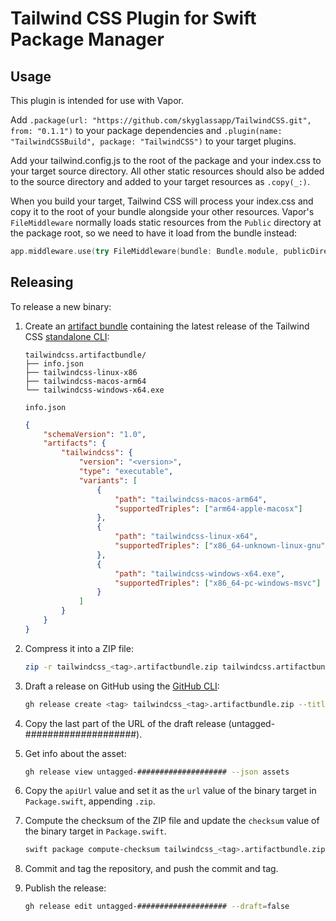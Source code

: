 # Tailwind CSS Plugin for Swift Package Manager

## Usage

This plugin is intended for use with Vapor.

Add `.package(url: "https://github.com/skyglassapp/TailwindCSS.git", from: "0.1.1")` to your package dependencies and `.plugin(name: "TailwindCSSBuild", package: "TailwindCSS")` to your target plugins.

Add your tailwind.config.js to the root of the package and your index.css to your target source directory. All other static resources should also be added to the source directory and added to your target resources as `.copy(_:)`.

When you build your target, Tailwind CSS will process your index.css and copy it to the root of your bundle alongside your other resources. Vapor's `FileMiddleware` normally loads static resources from the `Public` directory at the package root, so we need to have it load from the bundle instead:

```swift
app.middleware.use(try FileMiddleware(bundle: Bundle.module, publicDirectory: "/"))
```

## Releasing

To release a new binary:

1. Create an [artifact bundle](https://github.com/apple/swift-evolution/blob/main/proposals/0305-swiftpm-binary-target-improvements.md#artifact-bundle) containing the latest release of the Tailwind CSS [standalone CLI](https://tailwindcss.com/blog/standalone-cli):

    ```
    tailwindcss.artifactbundle/
    ├── info.json
    ├── tailwindcss-linux-x86
    ├── tailwindcss-macos-arm64
    └── tailwindcss-windows-x64.exe
    ```

    `info.json`

    ```json
    {
        "schemaVersion": "1.0",
        "artifacts": {
            "tailwindcss": {
                "version": "<version>",
                "type": "executable",
                "variants": [
                    {
                        "path": "tailwindcss-macos-arm64",
                        "supportedTriples": ["arm64-apple-macosx"]
                    },
                    {
                        "path": "tailwindcss-linux-x64",
                        "supportedTriples": ["x86_64-unknown-linux-gnu"]
                    },
                    {
                        "path": "tailwindcss-windows-x64.exe",
                        "supportedTriples": ["x86_64-pc-windows-msvc"]
                    }
                ]
            }
        }
    }
    ```

2. Compress it into a ZIP file:

    ```bash
    zip -r tailwindcss_<tag>.artifactbundle.zip tailwindcss.artifactbundle
    ```

3. Draft a release on GitHub using the [GitHub CLI](https://cli.github.com):

    ```bash
    gh release create <tag> tailwindcss_<tag>.artifactbundle.zip --title <tag> --generate-notes --draft
    ```

4. Copy the last part of the URL of the draft release (untagged-####################).

5. Get info about the asset:

    ```bash
    gh release view untagged-#################### --json assets
    ```

6. Copy the `apiUrl` value and set it as the `url` value of the binary target in `Package.swift`, appending `.zip`.

7. Compute the checksum of the ZIP file and update the `checksum` value of the binary target in `Package.swift`.

    ```bash
    swift package compute-checksum tailwindcss_<tag>.artifactbundle.zip
    ```

7. Commit and tag the repository, and push the commit and tag.

8. Publish the release:

    ```bash
    gh release edit untagged-#################### --draft=false
    ```